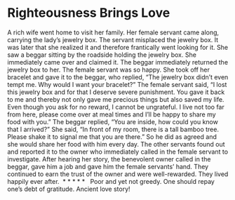 # Righteousness Brings Love

​A rich wife went home to visit her family. Her female servant came along, carrying the lady’s jewelry box. The servant misplaced the jewelry box. It was later that she realized it and therefore frantically went looking for it. She saw a beggar sitting by the roadside holding the jewelry box. She immediately came over and claimed it. The beggar immediately returned the jewelry box to her.      ​The female servant was so happy. She took off her bracelet and gave it to the beggar, who replied, “The jewelry box didn’t even tempt me. Why would I want your bracelet?” The female servant said, “I lost this jewelry box and for that I deserve severe punishment. You gave it back to me and thereby not only gave me precious things but also saved my life. Even though you ask for no reward, I cannot be ungrateful. I live not too far from here, please come over at meal times and I’ll be happy to share my food with you.” The beggar replied, “You are inside, how could you know that I arrived?” She said, “In front of my room, there is a tall bamboo tree. Please shake it to signal me that you are there.” So he did as agreed and she would share her food with him every day. The other servants found out and reported it to the owner who immediately called in the female servant to investigate. After hearing her story, the benevolent owner called in the beggar, gave him a job and gave him the female servants’ hand. They continued to earn the trust of the owner and were well-rewarded. They lived happily ever after.  * * * * *   Poor and yet not greedy. One should repay one’s debt of gratitude. Ancient love story!